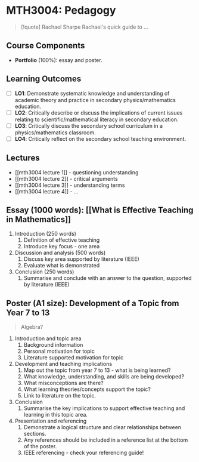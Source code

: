 # MTH3004: Pedagogy

> [!quote] Rachael Sharpe
> Rachael's quick guide to …

## Course Components

- **Portfolio** (100%): essay and poster.

## Learning Outcomes

- [ ] **LO1**: Demonstrate systematic knowledge and understanding of academic theory and practice in secondary physics/mathematics education.
- [ ] **LO2**: Critically describe or discuss the implications of current issues relating to scientific/mathematical literacy in secondary education.
- [ ] **LO3**: Critically discuss the secondary school curriculum in a physics/mathematics classroom.
- [ ] **LO4**: Critically reflect on the secondary school teaching environment.

## Lectures

- [[mth3004 lecture 1]] - questioning understanding
- [[mth3004 lecture 2]] - critical arguments
- [[mth3004 lecture 3]] - understanding terms
- [[mth3004 lecture 4]] - …

## Essay (1000 words): [[What is Effective Teaching in Mathematics]]

1. Introduction (250 words)
	1. Definition of effective teaching
	2. Introduce key focus - one area
2. Discussion and analysis (500 words)
	1. Discuss key area supported by literature (IEEE)
	2. Evaluate what is demonstrated
3. Conclusion (250 words)
	1. Summarise and conclude with an answer to the question, supported by literature (IEEE)

## Poster (A1 size): Development of a Topic from Year 7 to 13

> Algebra?

1. Introduction and topic area
	1. Background information
	2. Personal motivation for topic
	3. Literature supported motivation for topic
2. Development and teaching implications
	1. Map out the topic from year 7 to 13 - what is being learned?
	2. What knowledge, understanding, and skills are being developed?
	3. What misconceptions are there?
	4. What learning theories/concepts support the topic?
	5. Link to literature on the topic.
3. Conclusion
	1. Summarise the key implications to support effective teaching and learning in this topic area.
4. Presentation and referencing
	1. Demonstrate a logical structure and clear relationships between sections.
	2. Any references should be included in a reference list at the bottom of the poster.
	3. IEEE referencing - check your referencing guide!
